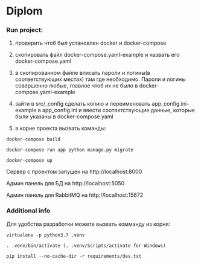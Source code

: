 # Diplom

### Run project:

1. проверить чтоб был установлен docker и docker-compose

2. скопировать файл docker-compose.yaml-example и назвать его docker-compose.yaml

3. в скопированном файле вписать пароли и логины(в соответствующих местах) там где необходимо. Пароли и логины совершенно любые, главное чтоб их не было в docker-compose.yaml-example

4. зайти в src/_config сделать копию и переименовать app_config.ini-example в app_config.ini и ввести соответствующие данные, которые были указаны в docker-compose.yaml

5. в корне проекта вызвать команды:

```
docker-compose build
```

```
docker-compose run app python manage.py migrate
```

```
docker-compose up
```

Сервер с проектом запущен на http://localhost:8000

Админ панель для БД на http://localhost:5050

Админ панель для RabbitMQ на http://localhost:15672


### Additional info

Для удобства разработки можете вызвать комманду из корня:

```
virtualenv -p python3.7 .venv
```

```
. .venv/bin/activate (. .venv/Scripts/activate for Windows)
```

```
pip install --no-cache-dir -r requirements/dev.txt
```

